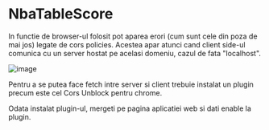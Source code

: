 # NbaTableScore

In functie de browser-ul folosit pot aparea erori (cum sunt cele din poza de mai jos) legate de cors policies. Acestea apar atunci cand client side-ul 
comunica cu un server hostat pe acelasi domeniu, cazul de fata "localhost".

![image](https://user-images.githubusercontent.com/29176610/180121850-7d0bde40-d4ed-4fd6-beee-24506e20f552.png)


Pentru a se putea face fetch intre server si client trebuie instalat un plugin precum este cel Cors Unblock pentru chrome. 

Odata instalat plugin-ul, mergeti pe pagina aplicatiei web si dati enable la plugin.

